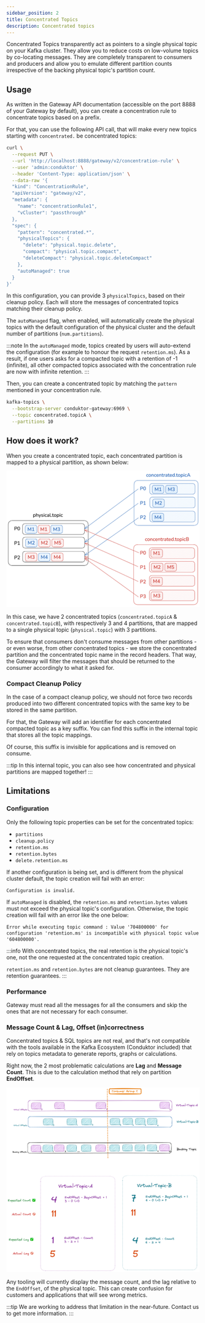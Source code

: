 ```yaml
---
sidebar_position: 2
title: Concentrated Topics
description: Concentrated topics
---
```


Concentrated Topics transparently act as pointers to a single physical topic on your Kafka cluster.  They allow you to reduce costs on low-volume topics by co-locating messages.  They are completely transparent to consumers and producers and allow you to emulate different partition counts irrespective of the backing physical topic's partition count.


## Usage

As written in the Gateway API documentation (accessible on the port 8888 of your Gateway by default), you can create a concentration rule to concentrate topics based on a prefix.

For that, you can use the following API call, that will make every new topics starting with `concentrated.` be concentrated topics:

```bash
curl \
  --request PUT \
  --url 'http://localhost:8888/gateway/v2/concentration-rule' \
  --user 'admin:conduktor' \
  --header 'Content-Type: application/json' \
  --data-raw '{
  "kind": "ConcentrationRule",
  "apiVersion": "gateway/v2",
  "metadata": {
    "name": "concentrationRule1",
    "vCluster": "passthrough"
  },
  "spec": {
    "pattern": "concentrated.*",
    "physicalTopics": {
      "delete": "physical.topic.delete",
      "compact": "physical.topic.compact",
      "deleteCompact": "physical.topic.deleteCompact"
    },
    "autoManaged": true
  }
}'
```

In this configuration, you can provide 3 `physicalTopics`, based on their cleanup policy. Each will store the messages of concentrated topics matching their cleanup policy.

The `autoManaged` flag, when enabled, will automatically create the physical topics with the default configuration of the physical cluster and the default number of partitions (`num.partitions`).

:::note
In the `autoManaged` mode, topics created by users will auto-extend the configuration (for example to honour the request `retention.ms`). As a result, if one users asks for a compacted topic with a retention of -1 (infinite), all other compacted topics associated with the concentration rule are now with infinite retention.
:::

Then, you can create a concentrated topic by matching the `pattern` mentioned in your concentration rule.

```sh
kafka-topics \
  --bootstrap-server conduktor-gateway:6969 \
  --topic concentrated.topicA \
  --partitions 10
```

## How does it work?

When you create a concentrated topic, each concentrated partition is mapped to a physical partition, as shown below:

![Topic Concentration](./img/concentrated-topic.png)

In this case, we have 2 concentrated topics (`concentrated.topicA` & `concentrated.topicB`), with respectively 3 and 4 partitions, that are mapped to a single physical topic (`physical.topic`) with 3 partitions.

To ensure that consumers don't consume messages from other partitions - or even worse, from other concentrated topics - we store the concentrated partition and the concentrated topic name in the record headers. That way, the Gateway will filter the messages that should be returned to the consumer accordingly to what it asked for.

### Compact Cleanup Policy

In the case of a compact cleanup policy, we should not force two records produced into two different concentrated topics with the same key to be stored in the same partition.

For that, the Gateway will add an identifier for each concentrated compacted topic as a key suffix. You can find this suffix in the internal topic that stores all the topic mappings.

Of course, this suffix is invisible for applications and is removed on consume.

:::tip
In this internal topic, you can also see how concentrated and physical partitions are mapped together!
:::

## Limitations

### Configuration

Only the following topic properties can be set for the concentrated topics:
- `partitions` 
- `cleanup.policy`
- `retention.ms`
- `retention.bytes`
- `delete.retention.ms`

If another configuration is being set, and is different from the physical cluster default, the topic creation will fail with an error:

```
Configuration is invalid.
```

If `autoManaged` is disabled, the `retention.ms` and `retention.bytes` values must not exceed the physical topic's configuration. Otherwise, the topic creation will fail with an error like the one below:

```
Error while executing topic command : Value '704800000' for configuration 'retention.ms' is incompatible with physical topic value '604800000'.
```

:::info
With concentrated topics, the real retention is the physical topic's one, not the one requested at the concentrated topic creation.

`retention.ms` and `retention.bytes` are not cleanup guarantees. They are retention guarantees.
:::

### Performance

Gateway must read all the messages for all the consumers and skip the ones that are not necessary for each consumer.

### Message Count & Lag, Offset (in)correctness

Concentrated topics & SQL topics are not real, and that's not compatible with the tools available in the Kafka Ecosystem (Conduktor included) that rely on topics metadata to generate reports, graphs or calculations.

Right now, the 2 most problematic calculations are **Lag** and **Message Count**. This is due to the calculation method that rely on partition **EndOffset**.

![Offset Incorrectness](img/offset-correct.png)

Any tooling will currently display the message count, and the lag relative to the `EndOffset`, of the physical topic. This can create confusion for customers and applications that will see wrong metrics.

:::tip
We are working to address that limitation in the near-future. Contact us to get more information.
:::
